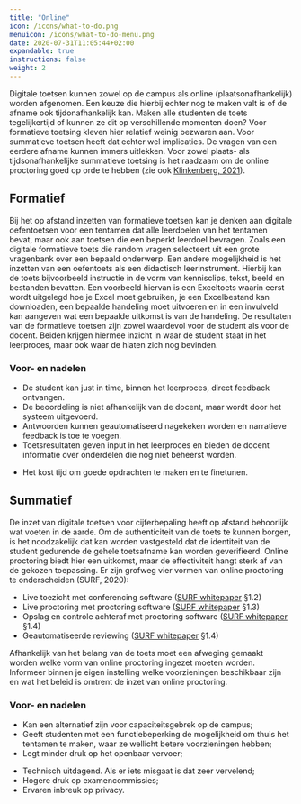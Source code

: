 ```yaml
---
title: "Online"
icon: /icons/what-to-do.png
menuicon: /icons/what-to-do-menu.png
date: 2020-07-31T11:05:44+02:00
expandable: true
instructions: false
weight: 2
---
```


Digitale toetsen kunnen zowel op de campus als online (plaatsonafhankelijk) worden afgenomen. Een keuze die hierbij echter nog te maken valt is of de afname ook tijdonafhankelijk kan. Maken alle studenten de toets tegelijkertijd of kunnen ze dit op verschillende momenten doen? Voor formatieve toetsing kleven hier relatief weinig bezwaren aan. Voor summatieve toetsen heeft dat echter wel implicaties. De vragen van een eerdere afname kunnen immers uitlekken. Voor zowel plaats- als tijdsonafhankelijke summatieve toetsing is het raadzaam om de online proctoring goed op orde te hebben (zie ook [Klinkenberg, 2021](https://www.onderwijskennis.nl/sites/onderwijskennis/files/media-files/Thema%205%20-%20Sharon%20Klinkenberg.pdf)).

## Formatief

Bij het op afstand inzetten van formatieve toetsen kan je denken aan digitale oefentoetsen voor een tentamen dat alle leerdoelen van het tentamen bevat, maar ook aan toetsen die een beperkt leerdoel bevragen. Zoals een digitale formatieve toets die random vragen selecteert uit een grote vragenbank over een bepaald onderwerp. Een andere mogelijkheid is het inzetten van een oefentoets als een didactisch leerinstrument. Hierbij kan de toets bijvoorbeeld instructie in de vorm van kennisclips, tekst, beeld en bestanden bevatten. Een voorbeeld hiervan is een Exceltoets waarin eerst wordt uitgelegd hoe je Excel moet gebruiken, je een Excelbestand kan downloaden, een bepaalde handeling moet uitvoeren en in een invulveld kan aangeven wat een bepaalde uitkomst is van de handeling.
De resultaten van de formatieve toetsen zijn zowel waardevol voor de student als voor de docent. Beiden krijgen hiermee inzicht in waar de student staat in het leerproces, maar ook waar de hiaten zich nog bevinden.

### Voor- en nadelen  

+ De student kan just in time, binnen het leerproces, direct feedback ontvangen.
+ De beoordeling is niet afhankelijk van de docent, maar wordt door het systeem uitgevoerd.
+ Antwoorden kunnen geautomatiseerd nagekeken worden en narratieve feedback is toe te voegen.
+ Toetsresultaten geven input in het leerproces en bieden de docent informatie over onderdelen die nog niet beheerst worden.
- Het kost tijd om goede opdrachten te maken en te finetunen.

## Summatief

De inzet van digitale toetsen voor cijferbepaling heeft op afstand behoorlijk wat voeten in de aarde. Om de authenticiteit van de toets te kunnen borgen, is het noodzakelijk dat kan worden vastgesteld dat de identiteit van de student gedurende de gehele toetsafname kan worden geverifieerd.
Online proctoring biedt hier een uitkomst, maar de effectiviteit hangt sterk af van de gekozen toepassing. Er zijn grofweg vier vormen van online proctoring te onderscheiden (SURF, 2020):

*	Live toezicht met conferencing software ([SURF whitepaper](https://www.surf.nl/whitepaper-online-proctoring-surveilleren-op-afstand) §1.2)
*	Live proctoring met proctoring software ([SURF whitepaper](https://www.surf.nl/whitepaper-online-proctoring-surveilleren-op-afstand) §1.3)
*	Opslag en controle achteraf met proctoring software ([SURF whitepaper](https://www.surf.nl/whitepaper-online-proctoring-surveilleren-op-afstand) §1.4)
*	Geautomatiseerde reviewing ([SURF whitepaper](https://www.surf.nl/whitepaper-online-proctoring-surveilleren-op-afstand) §1.4)

Afhankelijk van het belang van de toets moet een afweging gemaakt worden welke vorm van online proctoring ingezet moeten worden. Informeer binnen je eigen instelling welke voorzieningen beschikbaar zijn en wat het beleid is omtrent de inzet van online proctoring.

### Voor- en nadelen

+ Kan een alternatief zijn voor capaciteitsgebrek op de campus;
+ Geeft studenten met een functiebeperking de mogelijkheid om thuis het tentamen te maken, waar ze wellicht betere voorzieningen hebben;
+ Legt minder druk op het openbaar vervoer;
- Technisch uitdagend. Als er iets misgaat is dat zeer vervelend;
- Hogere druk op examencommissies;
- Ervaren inbreuk op privacy.

